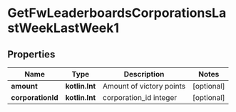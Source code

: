 
# GetFwLeaderboardsCorporationsLastWeekLastWeek1

## Properties
Name | Type | Description | Notes
------------ | ------------- | ------------- | -------------
**amount** | **kotlin.Int** | Amount of victory points |  [optional]
**corporationId** | **kotlin.Int** | corporation_id integer |  [optional]



